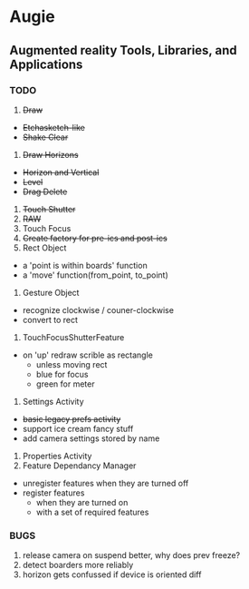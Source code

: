Augie
=====
Augmented reality Tools, Libraries, and Applications
----------------------------------------------------

### TODO
1. ~~Draw~~
  * ~~Etchasketch-like~~
  * ~~Shake Clear~~
1. ~~Draw Horizons~~
  * ~~Horizon and Vertical~~
  * ~~Level~~
  * ~~Drag Delete~~
1. ~~Touch Shutter~~
1. ~~RAW~~
1. Touch Focus
1. ~~Create factory for pre-ics and post-ics~~
1. Rect Object
  * a 'point is within boards' function
  * a 'move' function(from_point, to_point)
1. Gesture Object
  * recognize clockwise / couner-clockwise
  * convert to rect
1. TouchFocusShutterFeature
  * on 'up' redraw scrible as rectangle
      * unless moving rect
      * blue for focus
      * green for meter
1. Settings Activity
  * ~~basic legacy prefs activity~~
  * support ice cream fancy stuff
  * add camera settings stored by name
1. Properties Activity
1. Feature Dependancy Manager
  * unregister features when they are turned off
  * register features
      * when they are turned on 
      * with a set of required features

### BUGS
1. release camera on suspend better, why does prev freeze?
1. detect boarders more reliably
1. horizon gets confussed if device is oriented diff



